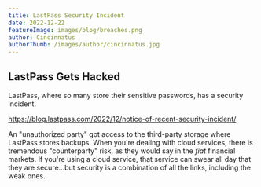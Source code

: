 ```yaml
---
title: LastPass Security Incident
date: 2022-12-22
featureImage: images/blog/breaches.png
author: Cincinnatus
authorThumb: /images/author/cincinnatus.jpg
---
```


## LastPass Gets Hacked

LastPass, where so many store their sensitive passwords, has a security incident.

https://blog.lastpass.com/2022/12/notice-of-recent-security-incident/

An "unauthorized party" got access to the third-party storage where LastPass stores backups. When you're dealing with cloud services, there is tremendous "counterparty" risk, as they would say in the *fiat* financial markets. If you're using a cloud service, that service can swear all day that they are secure...but security is a combination of all the links, including the weak ones.